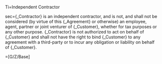 Ti=Independent Contractor

sec={_Contractor} is an independent contractor, and is not, and shall not be considered (by virtue of this {_Agreement} or otherwise) an employee, agent, partner or joint venturer of {_Customer}, whether for tax purposes or any other purpose.  {_Contractor} is not authorized to act on behalf of {_Customer} and shall not have the right to bind {_Customer} to any agreement with a third-party or to incur any obligation or liability on behalf of {_Customer}.

=[G/Z/Base]
